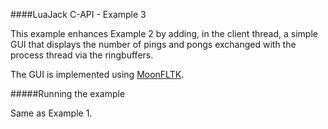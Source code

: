 
####LuaJack C-API - Example 3

This example enhances Example 2 by adding, in the client thread, a simple GUI 
that displays the number of pings and pongs exchanged with the process thread
via the ringbuffers.

The GUI is implemented using [MoonFLTK](https://github.com/stetre/moonfltk).

#####Running the example

Same as Example 1.

